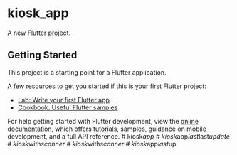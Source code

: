 # kiosk_app

A new Flutter project.

## Getting Started

This project is a starting point for a Flutter application.

A few resources to get you started if this is your first Flutter project:

- [Lab: Write your first Flutter app](https://docs.flutter.dev/get-started/codelab)
- [Cookbook: Useful Flutter samples](https://docs.flutter.dev/cookbook)

For help getting started with Flutter development, view the
[online documentation](https://docs.flutter.dev/), which offers tutorials,
samples, guidance on mobile development, and a full API reference.
#   k i o s k _ a p p  
 #   k i o s k _ a p p _ l a s t _ l a s t _ u p d a t e  
 #   k i o s k _ w i t h _ s c a n n e r  
 #   k i o s k _ w i t h _ s c a n n e r  
 #   k i o s k _ a p p _ l a s t _ u p  
 